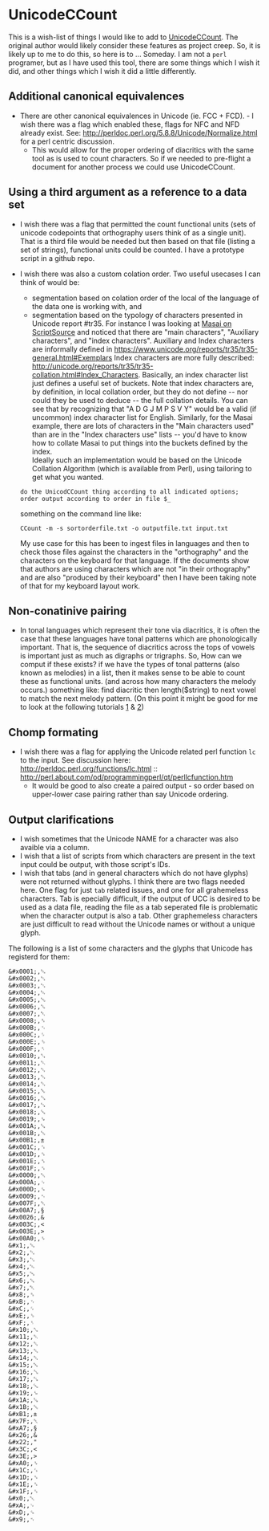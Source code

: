 # UnicodeCCount
This is a wish-list of things I would like to add to [UnicodeCCount](http://scripts.sil.org/UnicodeCharacterCount). The original author would likely consider these features as project creep. So, it is likely up to me to do this, so here is to ... Someday. I am not a `perl` programer, but as I have used this tool, there are some things which I wish it did, and other things which I wish it did a little differently.

## Additional canonical equivalences
* There are other canonical equivalences in Unicode (ie. FCC + FCD). - I wish there was a flag which enabled these, flags for NFC and NFD already exist. See: http://perldoc.perl.org/5.8.8/Unicode/Normalize.html for a perl centric discussion.
  * This would allow for the proper ordering of diacritics with the same tool as is used to count characters. So if we needed to pre-flight a document for another process we could use UnicodeCCount.
 
## Using a third argument as a reference to a data set
* I wish there was a flag that permitted the count functional units (sets of unicode codepoints that orthography users think of as a single unit). That is a third file would be needed but then based on that file (listing a set of strings), functional units could be counted. I have a prototype script in a github repo.
* I wish there was also a custom colation order. Two useful usecases I can think of would be:
  * segmentation based on colation order of the local of the language of the data one is working with, and
  * segmentation based on the typology of characters presented in Unicode report #tr35. 
   For instance I was looking at [Masai on ScriptSource](http://scriptsource.org/cms/scripts/page.php?item_id=wrSys_detail_sym&key=mas-Latn) and noticed that there are "main characters", "Auxiliary characters", and "index characters". Auxiliary and Index characters are informally defined in https://www.unicode.org/reports/tr35/tr35-general.html#Exemplars Index characters are more fully described: http://unicode.org/reports/tr35/tr35-collation.html#Index_Characters. Basically, an index character list just defines a useful set of buckets. Note that index characters are, by definition, in local collation order, but they do not define -- nor could they be used to deduce -- the full collation details. You can see that by recognizing that "A D G J M P S V Y" would be a valid (if uncommon) index character list for English. Similarly, for the Masai example, there are lots of characters in the "Main characters used" than are in the "Index characters use" lists -- you'd have to know how to collate Masai to put things into the buckets defined by the index.  
   Ideally such an implementation would be based on the Unicode Collation Algorithm (which is available from Perl), using tailoring to get what you wanted.  

   `do the UnicodCCount thing according to all indicated options;`  
       `order output according to order in file $_`  

    something on the command line like:  

    `CCount -m -s sortorderfile.txt -o outputfile.txt input.txt`  

   My use case for this has been to ingest files in languages and then to check those files against the characters in the "orthography" and the characters on the keyboard for that language. If the documents show that authors are using characters which are not "in their orthography" and are also "produced by their keyboard" then I have been taking note of that for my keyboard layout work.  
   
## Non-conatinive pairing
* In tonal languages which represent their tone via diacritics, it is often the case that these languages have tonal patterns which are phonologically important. That is, the sequence of diacritics across the tops of vowels is important just as much as digraphs or trigraphs. So, How can we comput if these exists? if we have the types of tonal patterns (also known as melodies) in a list, then it makes sense to be able to count these as functional units. (and across how many characters the melody occurs.) something like: find diacritic then length($string) to next vowel to match the next melody pattern. (On this point it might be good for me to look at the following tutorials [1](http://perlmaven.com/string-functions-length-lc-uc-index-substr) & [2](http://www.pageresource.com/cgirec/ptut13.htm))

## Chomp formating
* I wish there was a flag for applying the Unicode related perl function `lc` to the input. See discussion here: http://perldoc.perl.org/functions/lc.html :: http://perl.about.com/od/programmingperl/qt/perllcfunction.htm
  * It would be good to also create a paired output - so order based on upper-lower case pairing rather than say Unicode ordering.
  
## Output clarifications  
* I wish sometimes that the Unicode NAME for a character was also avaible via a column.
* I wish that a list of scripts from which characters are present in the text input could be output, with those script's IDs.
* I wish that tabs (and in general characters which do not have glyphs) were not returned without glyphs. I think there are two flags needed here. One flag for just `tab` related issues, and one for all grahemeless characters. Tab is epecially difficult, if the output of UCC is desired to be used as a data file, reading the file as a tab seperated file is problematic when the character output is also a tab. Other graphemeless characters are just difficult to read without the Unicode names or without a unique glyph.

The following is a list of some characters and the glyphs that Unicode has registerd for them: 
```
&#x0001;,␁
&#x0002;,␂
&#x0003;,␃
&#x0004;,␄
&#x0005;,␅
&#x0006;,␆
&#x0007;,␇
&#x0008;,␈
&#x000B;,␋
&#x000C;,␌
&#x000E;,␎
&#x000F;,␏
&#x0010;,␐
&#x0011;,␑
&#x0012;,␒
&#x0013;,␓
&#x0014;,␔
&#x0015;,␕
&#x0016;,␖
&#x0017;,␗
&#x0018;,␘
&#x0019;,␙
&#x001A;,␚
&#x001B;,␛
&#x00B1;,±
&#x001C;,␜
&#x001D;,␝
&#x001E;,␞
&#x001F;,␟
&#x0000;,␀
&#x000A;,␊
&#x000D;,␍
&#x0009;,␉
&#x007F;,␡
&#x00A7;,§
&#x0026;,&
&#x003C;,<
&#x003E;,>
&#x00A0;,␠
&#x1;,␁
&#x2;,␂
&#x3;,␃
&#x4;,␄
&#x5;,␅
&#x6;,␆
&#x7;,␇
&#x8;,␈
&#xB;,␋
&#xC;,␌
&#xE;,␎
&#xF;,␏
&#x10;,␐
&#x11;,␑
&#x12;,␒
&#x13;,␓
&#x14;,␔
&#x15;,␕
&#x16;,␖
&#x17;,␗
&#x18;,␘
&#x19;,␙
&#x1A;,␚
&#x1B;,␛
&#xB1;,±
&#x7F;,␡
&#xA7;,§
&#x26;,&
&#x22;,"
&#x3C;,<
&#x3E;,>
&#xA0;,␠
&#x1C;,␜
&#x1D;,␝
&#x1E;,␞
&#x1F;,␟
&#x0;,␀
&#xA;,␊
&#xD;,␍
&#x9;,␉
```
